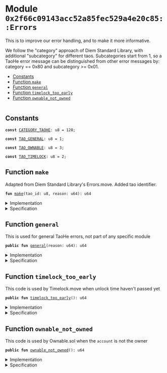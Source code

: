 
<a name="0x2f66c09143acc52a85fec529a4e20c85_Errors"></a>

# Module `0x2f66c09143acc52a85fec529a4e20c85::Errors`

This is to improve our error handling, and to make it more informative.

We follow the "category" approach of Diem Standard Library, with
additional "subcategory" for different taos.
Subcategories start from 1, so a TaoHe error message can be
distinguished from other error messages by:
category == 0x80 and subcategory >= 0x01.


-  [Constants](#@Constants_0)
-  [Function `make`](#0x2f66c09143acc52a85fec529a4e20c85_Errors_make)
-  [Function `general`](#0x2f66c09143acc52a85fec529a4e20c85_Errors_general)
-  [Function `timelock_too_early`](#0x2f66c09143acc52a85fec529a4e20c85_Errors_timelock_too_early)
-  [Function `ownable_not_owned`](#0x2f66c09143acc52a85fec529a4e20c85_Errors_ownable_not_owned)


<pre><code></code></pre>



<a name="@Constants_0"></a>

## Constants


<a name="0x2f66c09143acc52a85fec529a4e20c85_Errors_CATEGORY_TAOHE"></a>



<pre><code><b>const</b> <a href="Errors.md#0x2f66c09143acc52a85fec529a4e20c85_Errors_CATEGORY_TAOHE">CATEGORY_TAOHE</a>: u8 = 128;
</code></pre>



<a name="0x2f66c09143acc52a85fec529a4e20c85_Errors_TAO_GENERAL"></a>



<pre><code><b>const</b> <a href="Errors.md#0x2f66c09143acc52a85fec529a4e20c85_Errors_TAO_GENERAL">TAO_GENERAL</a>: u8 = 1;
</code></pre>



<a name="0x2f66c09143acc52a85fec529a4e20c85_Errors_TAO_OWNABLE"></a>



<pre><code><b>const</b> <a href="Errors.md#0x2f66c09143acc52a85fec529a4e20c85_Errors_TAO_OWNABLE">TAO_OWNABLE</a>: u8 = 3;
</code></pre>



<a name="0x2f66c09143acc52a85fec529a4e20c85_Errors_TAO_TIMELOCK"></a>



<pre><code><b>const</b> <a href="Errors.md#0x2f66c09143acc52a85fec529a4e20c85_Errors_TAO_TIMELOCK">TAO_TIMELOCK</a>: u8 = 2;
</code></pre>



<a name="0x2f66c09143acc52a85fec529a4e20c85_Errors_make"></a>

## Function `make`

Adapted from Diem Standard Library's Errors.move.
Added tao identifier.


<pre><code><b>fun</b> <a href="Errors.md#0x2f66c09143acc52a85fec529a4e20c85_Errors_make">make</a>(tao_id: u8, reason: u64): u64
</code></pre>



<details>
<summary>Implementation</summary>


<pre><code><b>fun</b> <a href="Errors.md#0x2f66c09143acc52a85fec529a4e20c85_Errors_make">make</a>(tao_id: u8, reason: u64): u64 {
    (reason &lt;&lt; 16) | ((tao_id <b>as</b> u64) &lt;&lt; 8) | (<a href="Errors.md#0x2f66c09143acc52a85fec529a4e20c85_Errors_CATEGORY_TAOHE">CATEGORY_TAOHE</a> <b>as</b> u64)
}
</code></pre>



</details>

<details>
<summary>Specification</summary>



</details>

<a name="0x2f66c09143acc52a85fec529a4e20c85_Errors_general"></a>

## Function `general`

This is used for general TaoHe errors, not part of any specific module


<pre><code><b>public</b> <b>fun</b> <a href="Errors.md#0x2f66c09143acc52a85fec529a4e20c85_Errors_general">general</a>(reason: u64): u64
</code></pre>



<details>
<summary>Implementation</summary>


<pre><code><b>public</b> <b>fun</b> <a href="Errors.md#0x2f66c09143acc52a85fec529a4e20c85_Errors_general">general</a>(reason: u64): u64 { <a href="Errors.md#0x2f66c09143acc52a85fec529a4e20c85_Errors_make">make</a>(<a href="Errors.md#0x2f66c09143acc52a85fec529a4e20c85_Errors_TAO_GENERAL">TAO_GENERAL</a>, reason) }
</code></pre>



</details>

<details>
<summary>Specification</summary>



</details>

<a name="0x2f66c09143acc52a85fec529a4e20c85_Errors_timelock_too_early"></a>

## Function `timelock_too_early`

This code is used by Timelock.move when unlock time haven't passed yet


<pre><code><b>public</b> <b>fun</b> <a href="Errors.md#0x2f66c09143acc52a85fec529a4e20c85_Errors_timelock_too_early">timelock_too_early</a>(): u64
</code></pre>



<details>
<summary>Implementation</summary>


<pre><code><b>public</b> <b>fun</b> <a href="Errors.md#0x2f66c09143acc52a85fec529a4e20c85_Errors_timelock_too_early">timelock_too_early</a>(): u64 { <a href="Errors.md#0x2f66c09143acc52a85fec529a4e20c85_Errors_make">make</a>(<a href="Errors.md#0x2f66c09143acc52a85fec529a4e20c85_Errors_TAO_TIMELOCK">TAO_TIMELOCK</a>, 15) }
</code></pre>



</details>

<details>
<summary>Specification</summary>



</details>

<a name="0x2f66c09143acc52a85fec529a4e20c85_Errors_ownable_not_owned"></a>

## Function `ownable_not_owned`

This code is used by Ownable.sol when the <code>account</code> is not the owner


<pre><code><b>public</b> <b>fun</b> <a href="Errors.md#0x2f66c09143acc52a85fec529a4e20c85_Errors_ownable_not_owned">ownable_not_owned</a>(): u64
</code></pre>



<details>
<summary>Implementation</summary>


<pre><code><b>public</b> <b>fun</b> <a href="Errors.md#0x2f66c09143acc52a85fec529a4e20c85_Errors_ownable_not_owned">ownable_not_owned</a>(): u64 { <a href="Errors.md#0x2f66c09143acc52a85fec529a4e20c85_Errors_make">make</a>(<a href="Errors.md#0x2f66c09143acc52a85fec529a4e20c85_Errors_TAO_OWNABLE">TAO_OWNABLE</a>, 15) }
</code></pre>



</details>

<details>
<summary>Specification</summary>




<pre><code><b>pragma</b> aborts_if_is_strict;
</code></pre>



</details>
